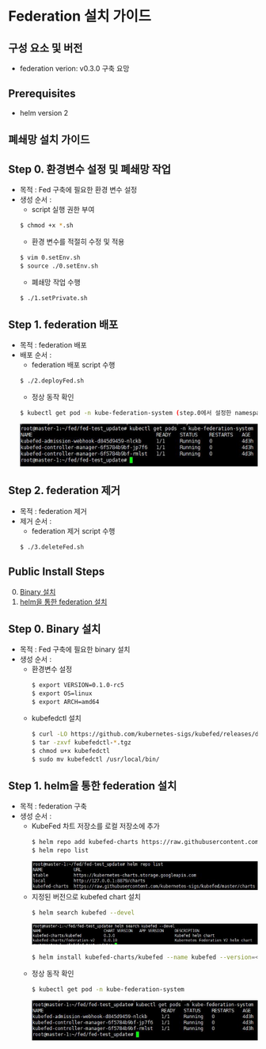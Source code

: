 
# Federation 설치 가이드

## 구성 요소 및 버전
* federation verion: v0.3.0 구축 요망

## Prerequisites
* helm version 2

## 폐쇄망 설치 가이드
## Step 0. 환경변수 설정 및 폐쇄망 작업
* 목적 : Fed 구축에 필요한 환경 변수 설정
* 생성 순서 :
    * script 실행 권한 부여
    ```bash
    $ chmod +x *.sh
    ```
    * 환경 변수를 적절히 수정 및 적용
    ```bash
    $ vim 0.setEnv.sh
    $ source ./0.setEnv.sh
    ```
    * 폐쇄망 작업 수행
    ```bash
    $ ./1.setPrivate.sh
    ```
## Step 1. federation 배포
* 목적 : federation 배포
* 배포 순서 :
    * federation 배포 script 수행
    ```bash
    $ ./2.deployFed.sh
    ```
    * 정상 동작 확인
    ```bash
    $ kubectl get pod -n kube-federation-system (step.0에서 설정한 namespace)
    ```
    ![image](figure/pod.JPG)
## Step 2. federation 제거
* 목적 : federation 제거
* 제거 순서 :
    * federation 제거 script 수행
    ```bash
    $ ./3.deleteFed.sh
    ```
## Public Install Steps
0. [Binary 설치](https://github.com/tmax-cloud/hypercloud-install-guide/tree/master/Fed#step-0-binary-%EC%84%A4%EC%B9%98)
1. [helm을 통한 federation 설치](https://github.com/tmax-cloud/hypercloud-install-guide/tree/master/Fed#step-1-helm%EC%9D%84-%ED%86%B5%ED%95%9C-federation-%EC%84%A4%EC%B9%98)

## Step 0. Binary 설치
* 목적 : Fed 구축에 필요한 binary 설치
* 생성 순서 : 
    * 환경변수 설정
      ```bash
      $ export VERSION=0.1.0-rc5
      $ export OS=linux
      $ export ARCH=amd64
      ```
    * kubefedctl 설치
      ```bash
      $ curl -LO https://github.com/kubernetes-sigs/kubefed/releases/download/v${VERSION}/kubefedctl-${VERSION}-${OS}-${ARCH}.tgz
      $ tar -zxvf kubefedctl-*.tgz
      $ chmod u+x kubefedctl
      $ sudo mv kubefedctl /usr/local/bin/
      ```

## Step 1. helm을 통한 federation 설치
* 목적 : federation 구축
* 생성 순서 : 
    * KubeFed 차트 저장소를 로컬 저장소에 추가
      ```bash
      $ helm repo add kubefed-charts https://raw.githubusercontent.com/kubernetes-sigs/kubefed/master/charts
      $ helm repo list
      ```
      ![image](figure/helm_repo_list.JPG)
    * 지정된 버전으로 kubefed chart 설치
      ```bash
      $ helm search kubefed --devel
      ```
      ![image](figure/helm_search.JPG)
      ```bash
      $ helm install kubefed-charts/kubefed --name kubefed --version=<x.x.x> --namespace kube-federation-system --devel
      ```
    * 정상 동작 확인
      ```bash
      $ kubectl get pod -n kube-federation-system
      ```
      ![image](figure/pod.JPG)
